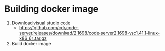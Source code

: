 Building docker image
=====================

 1. Download visual studio code
     * https://github.com/cdr/code-server/releases/download/2.1698/code-server2.1698-vsc1.41.1-linux-x86_64.tar.gz
 2. Build docker image
